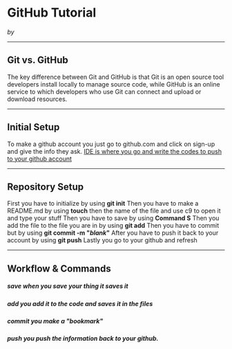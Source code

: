 # GitHub Tutorial

_by <Juan Corona>_

---
## Git vs. GitHub
The key difference between Git and GitHub is that Git is an open source tool developers install locally to manage source code, while GitHub is an online service to which developers who use Git can connect and upload or download resources.


---
## Initial Setup
To make a github account you just go to github.com and click on sign-up and give the info they ask.
[IDE is where you go and write the codes to push to your github account](github.com/hstatsep/ide50)


---
## Repository Setup
First you have to initialize by using **git init**
Then you have to make a README.md by using **touch** then the name of the file and use c9 to open it and type your stuff
Then you have to save by using **Command S**
Then you add the file to the file you are in by using **git add**
Then you have to commit but by using **git commit -m "_blank_"**
After you have to push it back to your account by using **git push**
Lastly you go to your github and refresh

---
## Workflow & Commands
##### **save** when you save your thing it saves it
##### **add** you add it to the code and saves it in the files
##### **commit** you make a "bookmark"
##### **push** you push the information back to your github.